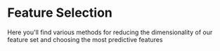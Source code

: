 # Feature Selection

Here you'll find various methods for reducing the dimensionality of our feature set and choosing the most predictive features